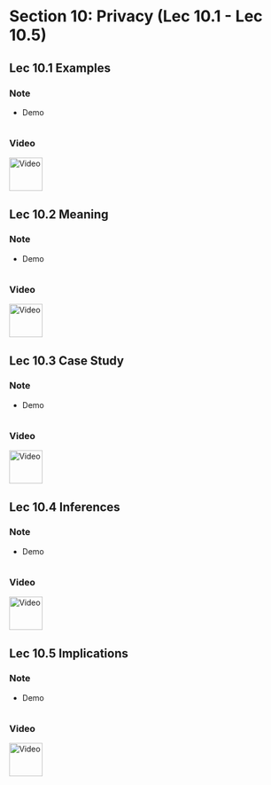 # Section 10: Privacy (Lec 10.1 - Lec 10.5)
    
## Lec 10.1 Examples

### Note


+ Demo
    ```html

    ```

### Video 

<a href="url" alt="Lec 10.1 Examples" target="_blank">
    <img src="http://files.softicons.com/download/system-icons/windows-8-metro-invert-icons-by-dakirby309/png/64x64/Folders%20&%20OS/My%20Videos.png" alt="Video" width="60px"> 
</a>


## Lec 10.2 Meaning

### Note


+ Demo
    ```html

    ```

### Video 

<a href="url" alt="Lec 10.2 Meaning" target="_blank">
    <img src="http://files.softicons.com/download/system-icons/windows-8-metro-invert-icons-by-dakirby309/png/64x64/Folders%20&%20OS/My%20Videos.png" alt="Video" width="60px"> 
</a>


## Lec 10.3 Case Study

### Note


+ Demo
    ```html

    ```

### Video 

<a href="url" alt="Lec 10.3 Case Study" target="_blank">
    <img src="http://files.softicons.com/download/system-icons/windows-8-metro-invert-icons-by-dakirby309/png/64x64/Folders%20&%20OS/My%20Videos.png" alt="Video" width="60px"> 
</a>


## Lec 10.4 Inferences

### Note


+ Demo
    ```html

    ```

### Video 

<a href="url" alt="Lec 10.4 Inferences" target="_blank">
    <img src="http://files.softicons.com/download/system-icons/windows-8-metro-invert-icons-by-dakirby309/png/64x64/Folders%20&%20OS/My%20Videos.png" alt="Video" width="60px"> 
</a>


## Lec 10.5 Implications

### Note


+ Demo
    ```html

    ```

### Video 

<a href="url" alt="Lec 10.5 Implications" target="_blank">
    <img src="http://files.softicons.com/download/system-icons/windows-8-metro-invert-icons-by-dakirby309/png/64x64/Folders%20&%20OS/My%20Videos.png" alt="Video" width="60px"> 
</a>

